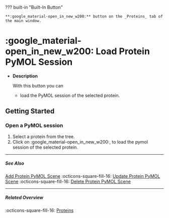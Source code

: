 ??? built-in "Built-In Button"

    **:google_material-open_in_new_w200:** button on the _Proteins_ tab of the main window.

# :google_material-open_in_new_w200: Load Protein PyMOL Session
<div class="grid cards" markdown>

-   __Description__

     With this button you can

    - load the PyMOL session of the selected protein.

</div>

## Getting Started
### Open a PyMOL session
1. Select a protein from the tree.
2. Click on :google_material-open_in_new_w200:, to load the pymol session of the selected protein.

---

##### See Also
[Add Protein PyMOL Scene](protein_add_scene.md) :octicons-square-fill-16: [Update Protein PyMOL Scene](protein_update_scene.md) :octicons-square-fill-16: [Delete Protein PyMOL Scene](protein_delete_scene.md)

---

##### Related Overview
:octicons-square-fill-16: [Proteins](index.md)

